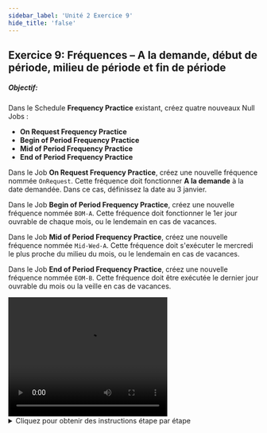 ```yaml
---
sidebar_label: 'Unité 2 Exercice 9'
hide_title: 'false'
---
```


## Exercice 9: Fréquences – A la demande, début de période, milieu de période et fin de période

##### Objectif: 

Dans le Schedule **Frequency Practice** existant, créez quatre nouveaux Null Jobs :

* **On Request Frequency Practice**
* **Begin of Period Frequency Practice**
* **Mid of Period Frequency Practice**
* **End of Period Frequency Practice**

Dans le Job **On Request Frequency Practice**, créez une nouvelle fréquence nommée ```OnRequest```. Cette fréquence doit fonctionner **A la demande** à la date demandée. Dans ce cas, définissez la date au 3 janvier.

Dans le Job **Begin of Period Frequency Practice**, créez une nouvelle fréquence nommée ```BOM-A```. Cette fréquence doit fonctionner le 1er jour ouvrable de chaque mois, ou le lendemain en cas de vacances.

Dans le Job **Mid of Period Frequency Practice**, créez une nouvelle fréquence nommée ```Mid-Wed-A```. Cette fréquence doit s'exécuter le mercredi le plus proche du milieu du mois, ou le lendemain en cas de vacances.

Dans le Job **End of Period Frequency Practice**, créez une nouvelle fréquence nommée ```EOM-B```. Cette fréquence doit être exécutée le dernier jour ouvrable du mois ou la veille en cas de vacances.


<div>
<video width="320" height="240" controls>
  <source src="videobasic/U2E9.mp4" type="video/mp4"></source>
Your browser does not support the video tag.
</video>
</div>

<details>

<summary>Cliquez pour obtenir des instructions étape par étape</summary>

1.	Ouvrez le **Job Master**.
2.	Sélectionnez **Frequency Practice Schedule** dans la liste déroulante Schedule.
3.	Cliquez sur le bouton **Ajouter**.
4.	Entrez ```On Request Frequency Practice``` dans le champ de texte Nom.
5.	Cliquez sur le bouton **Sauvegarder**.
6.	Répétez les étapes 3 à 5 pour créer trois Null Jobs :
    - ```Begin of Period Frequency Practice```
    - ```Mid of Period Frequency Practice```
    - ```End of Period Frequency Practice```
7.	Fréquence : A la demande
    - Sélectionnez **On Request Frequency Practice** dans la liste déroulante Job.
    - Dans l'écran des fréquences, cliquez sur le bouton **Ajouter** sous Liste Fréquence.
    - Cliquez sur le bouton radio **Créer nouvelle Fréquence**.
    - Tapez ```OnRequest``` dans le champ Nom Fréquence.
    - Cliquez sur **Suivant**.
    - Sélectionnez le bouton radio **A la demande**.
    - Sélectionnez le 3 janvier sur le calendrier **Date demandée**.
    - Laissez le paramètre **A / O / B / N** à **Sur Date**.
    - Cliquez sur le bouton **Prévisionnel**.
    - Déplacez les écrans **Prévisionnel** et **Assistant définition Fréquence** afin que vous puissiez voir les deux.
    - Sur l'écran Prévisionnel, seul le 3 janvier de cette année devrait être vert.
    - Cliquez sur **Terminer**.
8.	Fréquence: **Début de Période**
    - Sélectionnez **Begin of Period Frequency Practice** dans la liste déroulante Job.
    - Dans l'écran des fréquences, cliquez sur le bouton **Ajouter** sous Liste Fréquence.
    - Cliquez sur le bouton radio **Créer nouvelle Fréquence**.
    - Tapez ```BOM-A``` dans le champ Nom Fréquence.
    - Cliquez sur **Suivant**.
    - Sélectionnez le bouton radio **Début de Période**.
    - Changer le paramètre **A / O / B / N** de **Sur Date** à **Après Date**
    - Cliquez sur le bouton **Prévisionnel**.
    - Déplacez les écrans **Prévisionnel** et **Assistant définition Fréquence** afin que vous puissiez voir les deux.
    - Sur l'écran Prévisionnel, le premier jour travaillé de chaque mois doit être vert. Remarquez comment les vacances et les week-ends affectent cette fréquence.
    - Cliquez sur **Terminer**.
9.	Fréquence : **Milieu de Période**
    - Sélectionnez **Mid of Period Frequency Practice** dans la liste déroulante Job.
    - Dans l'écran des fréquences, cliquez sur le bouton **Ajouter** sous Liste Fréquence.
    - Cliquez sur le bouton radio **Créer nouvelle Fréquence**.
    - Tapez ```Mid-Wed-A``` dans le champ Nom Fréquence.
    - Cliquez sur **Suivant**.
    - Sélectionnez le bouton radio **Milieu de Période**.
    - Sélectionnez **Mercredi** dans le menu Jour de la semaine.
    - Modifiez le paramètre **A / O / B / N** de **Sur Date** à **Après Date**.
    - Cliquez sur le bouton **Prévisionnel**.
    - Déplacez les écrans **Prévisionnel** et **Assistant définition Fréquence** afin que vous puissiez voir les deux.
    - Sur l'écran Prévisionnel, le mercredi le plus proche du milieu de chaque mois devrait être vert. Remarquez comment les vacances et les week-ends affectent cette fréquence.
    - Cliquez sur **Terminer**.
10.	Fréquence : **Fin de Période**
    - Sélectionnez **End of Period Frequency Practice** dans la liste déroulante Job.
    - Dans l'écran des fréquences, cliquez sur le bouton **Ajouter** sous Liste Fréquence.
    - Cliquez sur le bouton radio **Créer nouvelle Fréquence**.
    - Tapez ```EOM-B``` dans le champ Nom Fréquence.
    - Cliquez sur **Suivant**.
    - Sélectionnez le bouton radio **Fin de Période**.
    - Modifiez le paramètre **A / O / B / N** de **Sur Date** à **Avant Date**.
    - Cliquez sur le bouton **Prévisionnel**.
    - Déplacez les écrans **Prévisionnel** et **Assistant définition Fréquence** afin que vous puissiez voir les deux.    
    - Sur l'écran Prévisionnel, le **dernier jour ouvrable** de chaque mois doit être vert. Remarquez comment les vacances et les week-ends affectent cette fréquence.
    - Cliquez sur **Terminer**.

</details>
